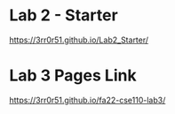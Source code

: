# Lab 2 - Starter
https://3rr0r51.github.io/Lab2_Starter/


# Lab 3  Pages Link
https://3rr0r51.github.io/fa22-cse110-lab3/
